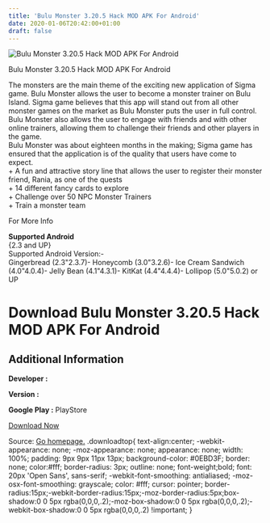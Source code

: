 ```yaml
---
title: 'Bulu Monster 3.20.5 Hack MOD APK For Android'
date: 2020-01-06T20:42:00+01:00
draft: false
---
```


![Bulu Monster 3.20.5 Hack MOD APK For Android](https://i0.wp.com/apkhome.net/wp-content/uploads/2017/05/Bulu-Monster-3.20.5-1.png "Bulu Monster 3.20.5 Hack MOD APK For Android")

  

Bulu Monster 3.20.5 Hack MOD APK For Android

The monsters are the main theme of the exciting new application of Sigma game. Bulu Monster allows the user to become a monster trainer on Bulu Island. Sigma game believes that this app will stand out from all other monster games on the market as Bulu Monster puts the user in full control. Bulu Monster also allows the user to engage with friends and with other online trainers, allowing them to challenge their friends and other players in the game.  
Bulu Monster was about eighteen months in the making; Sigma game has ensured that the application is of the quality that users have come to expect.  
\+ A fun and attractive story line that allows the user to register their monster friend, Rania, as one of the quests  
\+ 14 different fancy cards to explore  
\+ Challenge over 50 NPC Monster Trainers  
\+ Train a monster team

For More Info

**Supported Android**  
{2.3 and UP}  
Supported Android Version:-  
Gingerbread (2.3"2.3.7)- Honeycomb (3.0"3.2.6)- Ice Cream Sandwich (4.0"4.0.4)- Jelly Bean (4.1"4.3.1)- KitKat (4.4"4.4.4)- Lollipop (5.0"5.0.2) or UP

Download Bulu Monster 3.20.5 Hack MOD APK For Android
=====================================================

Additional Information
----------------------

**Developer :**

**Version :**

**Google Play :** PlayStore

  

[Download Now](https://store4app.co/post/bulu-monster-3-20-5-hack-mod-apk-for-android_1573671997)

  
Source: [Go homepage.](https://store4app.co/post/bulu-monster-3-20-5-hack-mod-apk-for-android_1573671997) .downloadtop{ text-align:center; -webkit-appearance: none; -moz-appearance: none; appearance: none; width: 100%; padding: 9px 9px 11px 13px; background-color: #0EBD3F; border: none; color:#fff; border-radius: 3px; outline: none; font-weight;bold; font: 20px 'Open Sans', sans-serif; -webkit-font-smoothing: antialiased; -moz-osx-font-smoothing: grayscale; color: #fff; cursor: pointer; border-radius:15px;-webkit-border-radius:15px;-moz-border-radius:5px;box-shadow:0 0 5px rgba(0,0,0,.2);-moz-box-shadow:0 0 5px rgba(0,0,0,.2);-webkit-box-shadow:0 0 5px rgba(0,0,0,.2) !important; }